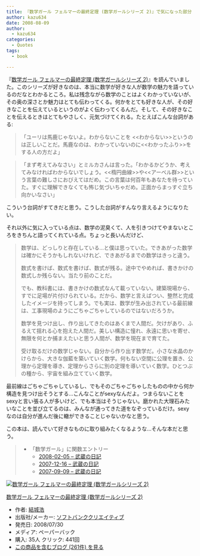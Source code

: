 ```yaml
---
title: 『数学ガール フェルマーの最終定理 (数学ガールシリーズ 2)』で気になった部分
author: kazu634
date: 2008-08-09
author:
  - kazu634
categories:
  - Quotes
tags:
  - book

---
```

<div class="section">
<p>
    『<a href="http://d.hatena.ne.jp/asin/4797345268" onclick="__gaTracker('send', 'event', 'outbound-article', 'http://d.hatena.ne.jp/asin/4797345268', '数学ガール フェルマーの最終定理 (数学ガールシリーズ 2)');">数学ガール フェルマーの最終定理 (数学ガールシリーズ 2)</a>』を読んでいました。このシリーズが好きなのは、本当に数学が好きな人が数学の魅力を語っているのだなとわかるところ。私は残念ながら数学のことはよくわかっていないが、その奥の深さとか魅力はとても伝わってくる。何かをとても好きな人が、その好きなことを伝えているというのがよく伝わってくるんだ。そして、その好きなことを伝えるときはとてもやさしく、元気づけてくれる。たとえばこんな台詞がある:
</p>
  
<blockquote>
<p>
      「ユーリは馬鹿じゃないよ。わからないことを <<わからない>>というのは正しいことだ。馬鹿なのは、わかっていないのに<<わかったふり>>をする人の方だよ」
</p>
</blockquote>
  
<blockquote>
<p>
      「まず考えてみなさい」とミルカさんは言った。「わかるかどうか、考えてみなければわからないでしょう。<<楕円曲線>>や<<アーベル群>>という言葉の難しさにおびえてはだめ。この言葉は何百年もあなたを待っていた。すぐに理解できなくても怖じ気づいちゃだめ。正面からまっすぐ立ち向かいなさい」
</p>
</blockquote>
  
<p>
    こういう台詞がすてきだと思う。こうした台詞がすんなり言えるようになりたい。
</p>
  
<p>
</p>
  
<p>
    それ以外に気に入っている点は、数学の泥臭くて、人を引きつけてやまないところをきちんと語ってくれている点。ちょっと長いんだけど、
</p>
  
<blockquote>
<p>
      数学は、どっしりと存在している…と僕は思っていた。できあがった数学は確かにそうかもしれないけれど、できあがるまでの数学はきっと違う。
</p>
    
<p>
      数式を書けば、数式を書けば、数式が残る。途中でやめれば、書きかけの数式しか残らない。当たり前のことだ。
</p>
    
<p>
      でも、教科書には、書きかけの数式なんて載っていない。建築現場から、すでに足場が片付けられている。だから、数学と言えばつい、整然と完成したイメージを持ってしまう。でも実は、数学が生み出されている最前線は、工事現場のようにごちゃごちゃしているのではないだろうか。
</p>
    
<p>
      数学を見つけ出し、作り出してきたのはあくまで人間だ。欠けがあり、ふるえて揺れる心を抱えた人間だ。美しい構造に憧れ、永遠に思いを寄せ、無限を何とか捕まえたいと思う人間が、数学を現在まで育てた。
</p>
    
<p>
      受け取るだけの数学じゃない。自分から作り出す数学だ。小さな水晶のかけらから、大きな伽藍を築いていく数学。何もない空間に公理を置き、公理から定理を導き、定理からさらに別の定理を導いていく数学。ひとつぶの種から、宇宙を組み立てていく数学。
</p>
</blockquote>
  
<p>
    最前線はごちゃごちゃしているし、でもそのごちゃごちゃしたものの中から何か構造を見つけ出そうとする…こんなことがsexyなんだよ。つまらないことをsexyと言い張る人が多いけど、でも本当はそうじゃない。磨かれた大理石みたいなことを並び立てるのは、みんなが通ってきた道をなぞっているだけ。sexyなのは自分が進んだ後に轍ができることじゃないかなと思う。
</p>
  
<p>
    この本は、読んでいて好きなものに取り組みたくなるような…そんな本だと思う。
</p>
  
<blockquote>
<ul>
<li>
        「数学ガール」に関数エントリー <ul>
<li>
<a href="http://d.hatena.ne.jp/sirocco634/20080205#1202211918" onclick="__gaTracker('send', 'event', 'outbound-article', 'http://d.hatena.ne.jp/sirocco634/20080205#1202211918', '2008-02-05 &#8211; 武蔵の日記');" target="_blank">2008-02-05 &#8211; 武蔵の日記</a>
</li>
<li>
<a href="http://d.hatena.ne.jp/sirocco634/20071216#1197733099" onclick="__gaTracker('send', 'event', 'outbound-article', 'http://d.hatena.ne.jp/sirocco634/20071216#1197733099', '2007-12-16 &#8211; 武蔵の日記');" target="_blank">2007-12-16 &#8211; 武蔵の日記</a>
</li>
<li>
<a href="http://d.hatena.ne.jp/sirocco634/20070909#1189306800" onclick="__gaTracker('send', 'event', 'outbound-article', 'http://d.hatena.ne.jp/sirocco634/20070909#1189306800', '2007-09-09 &#8211; 武蔵の日記');" target="_blank">2007-09-09 &#8211; 武蔵の日記</a>
</li>
</ul>
</li>
</ul>
</blockquote>
  
<div class="hatena-asin-detail">
<a href="http://www.amazon.co.jp/dp/4797345268/?tag=hatena_st1-22&ascsubtag=d-7ibv" onclick="__gaTracker('send', 'event', 'outbound-article', 'http://www.amazon.co.jp/dp/4797345268/?tag=hatena_st1-22&ascsubtag=d-7ibv', '');"><img src="https://images-na.ssl-images-amazon.com/images/I/51CkaKAKglL._SL160_.jpg" class="hatena-asin-detail-image" alt="数学ガール フェルマーの最終定理 (数学ガールシリーズ 2)" title="数学ガール フェルマーの最終定理 (数学ガールシリーズ 2)" /></a></p> 
    
<div class="hatena-asin-detail-info">
<p class="hatena-asin-detail-title">
<a href="http://www.amazon.co.jp/dp/4797345268/?tag=hatena_st1-22&ascsubtag=d-7ibv" onclick="__gaTracker('send', 'event', 'outbound-article', 'http://www.amazon.co.jp/dp/4797345268/?tag=hatena_st1-22&ascsubtag=d-7ibv', '数学ガール フェルマーの最終定理 (数学ガールシリーズ 2)');">数学ガール フェルマーの最終定理 (数学ガールシリーズ 2)</a>
</p>
      
<ul>
<li>
<span class="hatena-asin-detail-label">作者:</span> <a href="http://d.hatena.ne.jp/keyword/%B7%EB%BE%EB%B9%C0" onclick="__gaTracker('send', 'event', 'outbound-article', 'http://d.hatena.ne.jp/keyword/%B7%EB%BE%EB%B9%C0', '結城浩');" class="keyword">結城浩</a>
</li>
<li>
<span class="hatena-asin-detail-label">出版社/メーカー:</span> <a href="http://d.hatena.ne.jp/keyword/%A5%BD%A5%D5%A5%C8%A5%D0%A5%F3%A5%AF%A5%AF%A5%EA%A5%A8%A5%A4%A5%C6%A5%A3%A5%D6" onclick="__gaTracker('send', 'event', 'outbound-article', 'http://d.hatena.ne.jp/keyword/%A5%BD%A5%D5%A5%C8%A5%D0%A5%F3%A5%AF%A5%AF%A5%EA%A5%A8%A5%A4%A5%C6%A5%A3%A5%D6', 'ソフトバンククリエイティブ');" class="keyword">ソフトバンククリエイティブ</a>
</li>
<li>
<span class="hatena-asin-detail-label">発売日:</span> 2008/07/30
</li>
<li>
<span class="hatena-asin-detail-label">メディア:</span> ペーパーバック
</li>
<li>
<span class="hatena-asin-detail-label">購入</span>: 35人 <span class="hatena-asin-detail-label">クリック</span>: 441回
</li>
<li>
<a href="http://d.hatena.ne.jp/asin/4797345268" onclick="__gaTracker('send', 'event', 'outbound-article', 'http://d.hatena.ne.jp/asin/4797345268', 'この商品を含むブログ (261件) を見る');" target="_blank">この商品を含むブログ (261件) を見る</a>
</li>
</ul>
</div>
    
<div class="hatena-asin-detail-foot">
</div>
</div>
</div>
